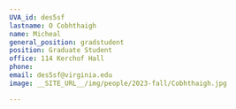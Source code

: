 ```yaml
---
UVA_id: des5sf
lastname: O Cobhthaigh
name: Micheal
general_position: gradstudent
position: Graduate Student
office: 114 Kerchof Hall
phone: 
email: des5sf@virginia.edu
image: __SITE_URL__/img/people/2023-fall/Cobhthaigh.jpg

---
```

